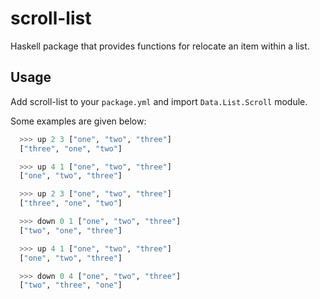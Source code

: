 # scroll-list

Haskell package that provides functions for relocate an item within a list.

## Usage

Add scroll-list to your `package.yml` and import `Data.List.Scroll` module.

Some examples are given below:

```Haskell
  >>> up 2 3 ["one", "two", "three"]
  ["three", "one", "two"]

  >>> up 4 1 ["one", "two", "three"]
  ["one", "two", "three"]

  >>> up 2 3 ["one", "two", "three"]
  ["three", "one", "two"]

  >>> down 0 1 ["one", "two", "three"]
  ["two", "one", "three"]

  >>> up 4 1 ["one", "two", "three"]
  ["one", "two", "three"]

  >>> down 0 4 ["one", "two", "three"]
  ["two", "three", "one"]
```
